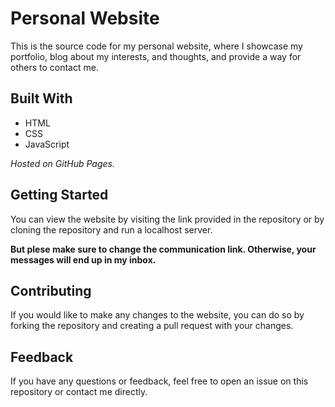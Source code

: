 # Personal Website
This is the source code for my personal website, where I showcase my portfolio, blog about my interests, and thoughts, and provide a way for others to contact me.

## Built With
 * HTML
 * CSS
 * JavaScript
 
 _Hosted on GitHub Pages._
 
 ## Getting Started
You can view the website by visiting the link provided in the repository or by cloning the repository and run a localhost server.

**But plese make sure to change the communication link. Otherwise, your messages will end up in my inbox.**

## Contributing
If you would like to make any changes to the website, you can do so by forking the repository and creating a pull request with your changes.

## Feedback
If you have any questions or feedback, feel free to open an issue on this repository or contact me directly.
